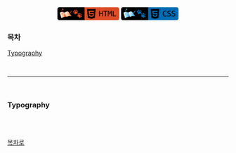 <p align="center">
    <a href="https://github.com/seol-yu/TIL/tree/master/HTML_CSS/HTML_CSS">
    <img src="https://github.com/seol-yu/TIL/blob/master/images/html-badge-logo.png?raw=true" height=30 /></a>
    <a href="https://github.com/seol-yu/TIL/tree/master/HTML_CSS/HTML_CSS">
    <img src="https://github.com/seol-yu/TIL/blob/master/images/css-badge-logo.png?raw=true" height=30 /></a>
</p>

### 목차

[Typography](#Typography)

<br />

---

<br />

### Typography

<br />


<br />

[목차로](#목차)

<br />
